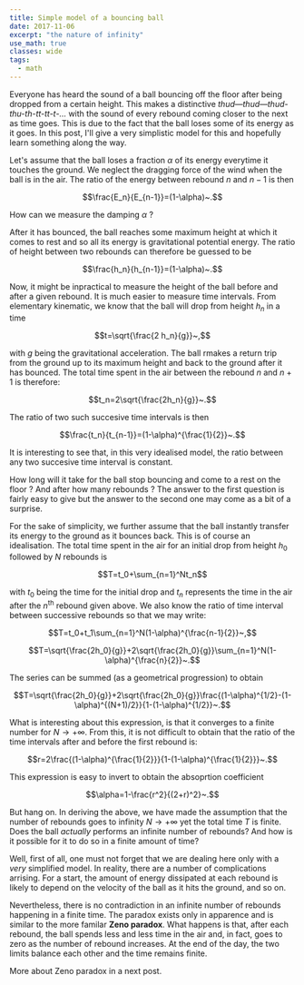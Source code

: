```yaml
---
title: Simple model of a bouncing ball
date: 2017-11-06
excerpt: "the nature of infinity"
use_math: true
classes: wide
tags:
  - math
---
```


Everyone has heard the sound of a ball bouncing off the floor after being dropped from a certain height. This makes a distinctive *thud—thud—thud-thu-th-tt-tt-t-…* with the sound of every rebound coming closer to the next as time goes. This is due to the fact that the ball loses some of its energy as it goes. In this post, I'll give a very simplistic model for this and hopefully learn something along the way.

Let's assume that the ball loses a fraction $\alpha$ of its energy everytime it touches the ground. We neglect the dragging force of the wind when the ball is in the air. The ratio of the energy between rebound $n$ and $n-1$ is then

$$\frac{E_n}{E_{n-1}}=(1-\alpha)~.$$

How can we measure the damping $\alpha$ ?

After it has bounced, the ball reaches some maximum height at which it comes to rest and so all its energy is gravitational potential energy. The ratio of height between two rebounds can therefore be guessed to be

$$\frac{h_n}{h_{n-1}}=(1-\alpha)~.$$

Now, it might be inpractical to measure the height of the ball before and after a given rebound. It is much easier to measure time intervals. From elementary kinematic, we know that the ball will drop from height $h_n$ in a time

$$t=\sqrt{\frac{2 h_n}{g}}~,$$

with $g$ being the gravitational acceleration. The ball rmakes a return trip from the ground up to its maximum height and back to the ground after it has bounced. The total time spent in the air between the rebound $n$ and $n+1$ is therefore:

$$t_n=2\sqrt{\frac{2h_n}{g}}~.$$

The ratio of two such succesive time intervals is then

$$\frac{t_n}{t_{n-1}}=(1-\alpha)^{\frac{1}{2}}~.$$

It is interesting to see that, in this very idealised model, the ratio between any two succesive time interval is constant.

How long will it take for the ball stop bouncing and come to a rest on the floor ? And after how many rebounds ? The answer to the first question is fairly easy to give but the answer to the second one may come as a bit of a surprise.

 For the sake of simplicity, we further assume that the ball instantly transfer its energy to the ground as it bounces back. This is of course an idealisation. The total time spent in the air for an initial drop from height $h_0$ followed by $N$ rebounds is

$$T=t_0+\sum_{n=1}^Nt_n$$

with $t_0$ being the time for the initial drop and $t_n$ represents the time in the air after the $n^\text{th}$ rebound given above. We also know the ratio of time interval between successive rebounds so that we may write:

$$T=t_0+t_1\sum_{n=1}^N(1-\alpha)^{\frac{n-1}{2}}~,$$

$$T=\sqrt{\frac{2h_0}{g}}+2\sqrt{\frac{2h_0}{g}}\sum_{n=1}^N(1-\alpha)^{\frac{n}{2}}~.$$

The series can be summed (as a geometrical progression) to obtain

$$T=\sqrt{\frac{2h_0}{g}}+2\sqrt{\frac{2h_0}{g}}\frac{(1-\alpha)^{1/2}-(1-\alpha)^{(N+1)/2}}{1-(1-\alpha)^{1/2}}~.$$

What is interesting about this expression, is that it converges to a finite number for $N\rightarrow+\infty$. From this, it is not difficult to obtain that the ratio of the time intervals after and before the first rebound is:

$$r=2\frac{(1-\alpha)^{\frac{1}{2}}}{1-(1-\alpha)^{\frac{1}{2}}}~.$$

This expression is easy to invert to obtain the absoprtion coefficient

$$\alpha=1-\frac{r^2}{(2+r)^2}~.$$

But hang on. In deriving the above, we have made the assumption that the number of rebounds goes to infinity $N\rightarrow+\infty$ yet the total time $T$ is finite. Does the ball *actually* performs an infinite number of rebounds? And how is it possible for it to do so in a finite amount of time?

Well, first of all, one must not forget that we are dealing here only with a *very* simplified model. In reality, there are a number of complications arrising. For a start, the amount of energy dissipated at each rebound is likely to depend on the velocity of the ball as it hits the ground, and so on.

Nevertheless, there is no contradiction in an infinite number of rebounds happening in a finite time. The paradox exists only in apparence and is similar to the more familar **Zeno paradox**. What happens is that, after each rebound, the ball spends less and less time in the air and, in fact, goes to zero as the number of rebound increases. At the end of the day, the two limits balance each other and the time remains finite.

More about Zeno paradox in a next post.
